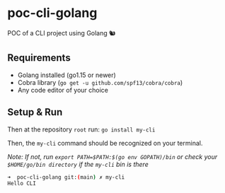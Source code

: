 # poc-cli-golang

POC of a CLI project using Golang 🐿

## Requirements

- Golang installed (go1.15 or newer)
- Cobra library (`go get -u github.com/spf13/cobra/cobra`)
- Any code editor of your choice

## Setup & Run

Then at the repository `root` run: `go install my-cli`

Then, the `my-cli` command should be recognized on your terminal.

_Note: If not, run `export PATH=$PATH:$(go env GOPATH)/bin` or check your `$HOME/go/bin directory` if the `my-cli` bin is there_

```bash
➜  poc-cli-golang git:(main) ✗ my-cli
Hello CLI
```
